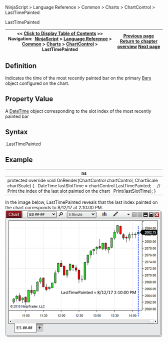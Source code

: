 ﻿
NinjaScript > Language Reference > Common > Charts > ChartControl > LastTimePainted

LastTimePainted

| << [Click to Display Table of Contents](lasttimepainted.md) >> **Navigation:**     [NinjaScript](ninjascript-1.md) > [Language Reference](language_reference_wip-1.md) > [Common](common-1.md) > [Charts](chart-1.md) > [ChartControl](chartcontrol-1.md) > LastTimePainted | [Previous page](lastslotpainted-1.md) [Return to chapter overview](chartcontrol-1.md) [Next page](mousedownpoint-1.md) |
| --- | --- |
## Definition
Indicates the time of the most recently painted bar on the primary [Bars](bars-1.md) object configured on the chart.
## 
## Property Value
A [DateTime](https://msdn.microsoft.com/en-us/library/system.datetime(v=vs.110).aspx) object corresponding to the slot index of the most recently painted bar
## 
## Syntax
<ChartControl>.LastTimePainted
## 
## Example

| ns |
| --- |
| protected override void OnRender(ChartControl chartControl, ChartScale chartScale) {    DateTime lastSlotTime = chartControl.LastTimePainted;      // Print the index of the last slot painted on the chart    Print(lastSlotTime); } |

In the image below, LastTimePainted reveals that the last index painted on the chart corresponds to 8/12/17 at 2:10:00 PM.
 
![ChartControl_LastTimePainted](chartcontrol_lasttimepainted.png)
